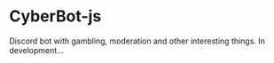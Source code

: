 # CyberBot-js
Discord bot with gambling, moderation and other interesting things.
In development...
